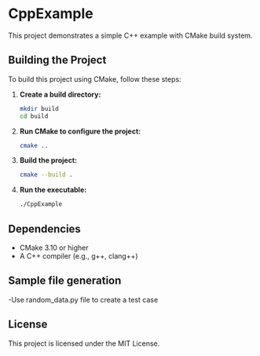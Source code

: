 # CppExample

This project demonstrates a simple C++ example with CMake build system.

## Building the Project

To build this project using CMake, follow these steps:

1. **Create a build directory:**

    ```sh
    mkdir build
    cd build
    ```

2. **Run CMake to configure the project:**

    ```sh
    cmake ..
    ```

3. **Build the project:**

    ```sh
    cmake --build .
    ```

4. **Run the executable:**

    ```sh
    ./CppExample
    ```

## Dependencies

- CMake 3.10 or higher
- A C++ compiler (e.g., g++, clang++)

## Sample file generation
-Use random_data.py file to create a test case

## License

This project is licensed under the MIT License.
